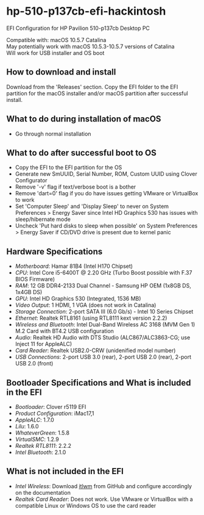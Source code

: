 # hp-510-p137cb-efi-hackintosh
EFI Configuration for HP Pavilion 510-p137cb Desktop PC

Compatible with: macOS 10.5.7 Catalina<br>
May potentially work with macOS 10.5.3-10.5.7 versions of Catalina<br>
Will work for USB installer and OS boot

## How to download and install
Download from the 'Releases' section. Copy the EFI folder to the EFI partition for the macOS installer and/or macOS partition after successful install.

## What to do during installation of macOS
* Go through normal installation

## What to do after successful boot to OS
* Copy the EFI to the EFI partition for the OS
* Generate new SmUUID, Serial Number, ROM, Custom UUID using Clover Configurator
* Remove '-v' flag if text/verbose boot is a bother
* Remove 'dart=0' flag if you do have issues getting VMware or VirtualBox to work
* Set 'Computer Sleep' and 'Display Sleep' to never on System Preferences > Energy Saver since Intel HD Graphics 530 has issues with sleep/hibernate mode
* Uncheck 'Put hard disks to sleep when possible' on System Preferences > Energy Saver if CD/DVD drive is present due to kernel panic

## Hardware Specifications
* <i>Motherboard</i>: Hamar 81B4 (Intel H170 Chipset)
* <i>CPU</i>: Intel Core i5-6400T @ 2.20 GHz (Turbo Boost possible with F.37 BIOS Firmware)
* <i>RAM</i>: 12 GB DDR4-2133 Dual Channel - Samsung HP OEM (1x8GB DS, 1x4GB DS)
* <i>GPU</i>: Intel HD Graphics 530 (Integrated, 1536 MB)
* <i>Video Output</i>: 1 HDMI, 1 VGA (does not work in Catalina)
* <i>Storage Connection</i>: 2-port SATA III (6.0 Gb/s) - Intel 10 Series Chipset
* <i>Ethernet</i>: Realtek RTL8161 (using RTL8111 kext version 2.2.2)
* <i>Wireless and Bluetooth</i>: Intel Dual-Band Wireless AC 3168 (MVM Gen 1) M.2 Card with BT4.2 USB configuration
* <i>Audio</i>: Realtek HD Audio with DTS Studio (ALC867/ALC3863-CG; use Inject 11 for AppleALC)
* <i>Card Reader</i>: Realtek USB2.0-CRW (unidenified model number)
* <i>USB Connections</i>: 2-port USB 3.0 (rear), 2-port USB 2.0 (rear), 2-port USB 2.0 (front)

## Bootloader Specifications and What is included in the EFI
* <i>Bootloader</i>: Clover r5119 EFI
* <i>Product Configuration</i>: iMac17,1
* <i>AppleALC</i>: 1.7.0
* <i>Lilu</i>: 1.6.0
* <i>WhateverGreen</i>: 1.5.8
* <i>VirtualSMC</i>: 1.2.9
* <i>Realtek RTL8111</i>: 2.2.2
* <i>Intel Bluetooth</i>: 2.1.0

## What is not included in the EFI
* <i>Intel Wireless</i>: Download [itlwm](https://github.com/OpenIntelWireless/itlwm/releases) from GitHub and configure accordingly on the documentation
* <i>Realtek Card Reader</i>: Does not work. Use VMware or VirtualBox with a compatible Linux or Windows OS to use the card reader
